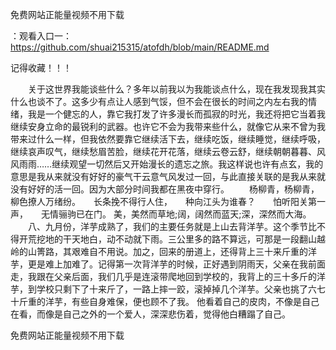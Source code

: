 免费网站正能量视频不用下载

：观看入口一：https://github.com/shuai215315/atofdh/blob/main/README.md


记得收藏！！！



　　关于这世界我能谈些什么？多年以前我以为我能谈点什么，现在我发现我其实什么也谈不了。这多少有点让人感到气馁，但不会在很长的时间之内左右我的情绪，我是一个健忘的人，靠它我打发了许多漫长而孤寂的时光，我还将把它当着我继续安身立命的最锐利的武器。也许它不会为我带来些什么，就像它从来不曾为我带来过什么一样，但我依然要靠它继续活下去，继续吃饭，继续睡觉，继续呼吸，继续哀声叹气，继续愁眉苦脸，继续花开花落，继续云卷云舒，继续朝朝暮暮、风风雨雨……继续观望一切然后又开始漫长的遗忘之旅。我这样说也许有点玄，我的意思是我从来就没有好好的豪气干云意气风发过一回，与此直接关联的是我从来就没有好好的活一回。因为大部分时间我都在黑夜中穿行。
　　杨柳青，杨柳青，　　柳色撩人万绪纷。　　长条挽不得行人住，　　种向江头为谁春？　　怕听阳关第一声，　　无情骊驹已在门。
	美，美然而草地;阔，阔然而蓝天;深，深然而大海。
　　八、九月份，洋芋成熟了，我们的主要任务就是上山去背洋芋。这个季节比不得开荒挖地的干天地白，动不动就下雨。三公里多的路不算远，可那是一段翻山越岭的山箐路，其艰难自不用说。加之，回来的册道上，还得背上三十来斤重的洋芋，更是难上加难了。记得第一次背洋芋的时候，正好遇到阴雨天，父亲在我前面走，我跟在父亲后面，我们几乎是连滚带爬地回到学校的，我背上的三十多斤的洋芋，到学校只剩下了十来斤了，一路上摔一跤，滚掉掉几个洋芋。父亲也挑了六七十斤重的洋芋，有些自身难保，便也顾不了我。
		他看着自己的皮肉，不像是自己在看，而像是自己之外的一个爱人，深深悲伤着，觉得他白糟蹋了自己。







免费网站正能量视频不用下载
